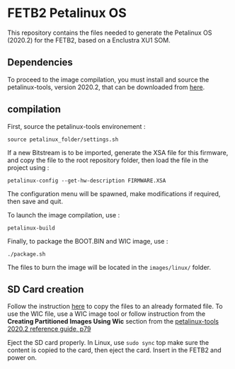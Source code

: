 # FETB2 Petalinux OS 

This repository contains the files needed to generate the Petalinux OS (2020.2) for the FETB2, based on a Enclustra XU1 SOM. 


## Dependencies 
To proceed to the image compilation, you must install and source the petalinux-tools, version 2020.2, that can be downloaded from [here](https://www.xilinx.com/support/download/index.html/content/xilinx/en/downloadNav/embedded-design-tools/2020-2.html). 


## compilation

First, source the petalinux-tools environement : 
```
source petalinux_folder/settings.sh
```

If a new Bitstream is to be imported, generate the XSA file for this firmware, and copy the file to the root repository folder, then load the file in the project using : 

```
petalinux-config --get-hw-description FIRMWARE.XSA
```

The configuration menu will be spawned, make modifications if required, then save and quit. 

To launch the image compilation, use : 

```
petalinux-build
```

Finally, to package the BOOT.BIN and WIC image, use : 

```
./package.sh
```

The files to burn the image will be located in the `images/linux/` folder.


## SD Card creation 

Follow the instruction [here](https://github.com/enclustra/PetalinuxDocumentation/blob/master/doc/SD_boot_mode.md) to copy the files to an already formated file.  To use the WIC file, use a WIC image tool or follow instruction from the **Creating Partitioned Images Using Wic** section from the [petalinux-tools 2020.2 reference guide, p79](https://www.xilinx.com/support/documentation/sw_manuals/xilinx2020_2/ug1144-petalinux-tools-reference-guide.pdf)

Eject the SD card properly. In Linux, use `sudo sync` top make sure the content is copied to the card, then eject the card. Insert in the FETB2 and power on. 
